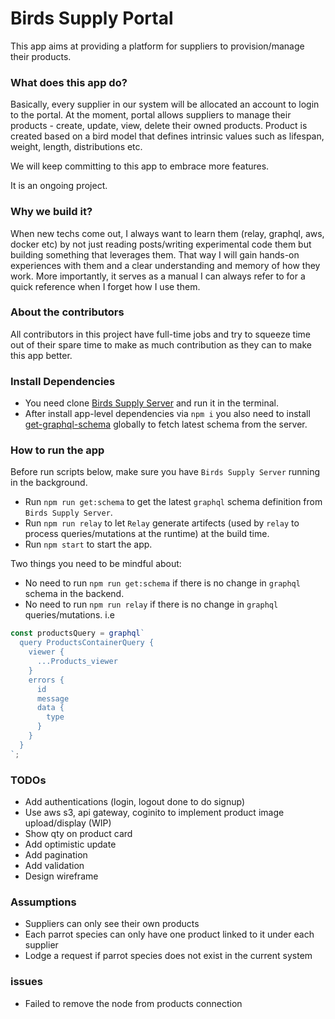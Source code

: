 # Birds Supply Portal

This app aims at providing a platform for suppliers to provision/manage their products.

### What does this app do?
Basically, every supplier in our system will be allocated an account to login to the portal. At the moment, portal allows suppliers to manage their products - create, update, view, delete their owned products. Product is created based on a bird model that defines intrinsic values such as lifespan, weight, length, distributions etc.

We will keep committing to this app to embrace more features.

It is an ongoing project.

### Why we build it?
When new techs come out, I always want to learn them (relay, graphql, aws, docker etc) by not just reading posts/writing experimental code them but building something that leverages them. That way I will gain hands-on experiences with them and a clear understanding and memory of how they work. More importantly, it serves as a manual I can always refer to for a quick reference when I forget how I use them.

### About the contributors
All contributors in this project have full-time jobs and try to squeeze time out of their spare time to make as much contribution as they can to make this app better.

### Install Dependencies
* You need clone [Birds Supply Server](https://github.com/DavidHe1127/birds-supply-server) and run it in the terminal.
* After install app-level dependencies via `npm i` you also need to install [get-graphql-schema](https://github.com/graphcool/get-graphql-schema) globally to fetch latest schema from the server.

### How to run the app
Before run scripts below, make sure you have `Birds Supply Server` running in the background.
* Run `npm run get:schema` to get the latest `graphql` schema definition from `Birds Supply Server`.
* Run `npm run relay` to let `Relay` generate artifects (used by `relay` to process queries/mutations at the runtime) at the build time.
* Run `npm start` to start the app.

Two things you need to be mindful about:
* No need to run `npm run get:schema` if there is no change in `graphql` schema in the backend.
* No need to run `npm run relay` if there is no change in `graphql` queries/mutations. i.e

```js
const productsQuery = graphql`
  query ProductsContainerQuery {
    viewer {
      ...Products_viewer
    }
    errors {
      id
      message
      data {
        type
      }
    }
  }
`;
```

### TODOs
* Add authentications (login, logout done to do signup)
* Use aws s3, api gateway, coginito to implement product image upload/display (WIP)
* Show qty on product card
* Add optimistic update
* Add pagination
* Add validation
* Design wireframe

### Assumptions
* Suppliers can only see their own products
* Each parrot species can only have one product linked to it under each supplier
* Lodge a request if parrot species does not exist in the current system

### issues
* Failed to remove the node from products connection
